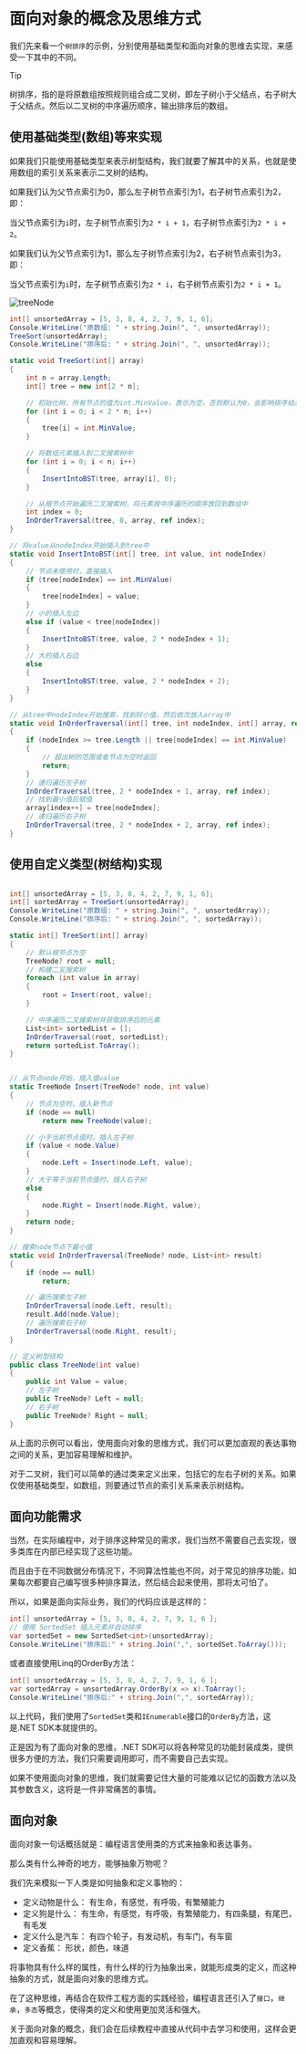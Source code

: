 # 面向对象的概念及思维方式

我们先来看一个`树排序`的示例，分别使用基础类型和面向对象的思维去实现，来感受一下其中的不同。

> [!TIP]
> 树排序，指的是将原数组按照规则组合成二叉树，即左子树小于父结点，右子树大于父结点。然后以二叉树的中序遍历顺序，输出排序后的数组。

## 使用基础类型(数组)等来实现

如果我们只能使用基础类型来表示树型结构，我们就要了解其中的关系，也就是使用数组的索引关系来表示二叉树的结构。

如果我们认为父节点索引为0，那么左子树节点索引为1，右子树节点索引为2，即：

当父节点索引为`i`时，左子树节点索引为`2 * i + 1`，右子树节点索引为`2 * i + 2`。

如果我们认为父节点索引为1，那么左子树节点索引为2，右子树节点索引为3，即：

当父节点索引为`i`时，左子树节点索引为`2 * i`，右子树节点索引为`2 * i + 1`。

![treeNode](../images/csharpBase/treeNode.png)

```csharp
int[] unsortedArray = [5, 3, 8, 4, 2, 7, 9, 1, 6];
Console.WriteLine("原数组: " + string.Join(", ", unsortedArray));
TreeSort(unsortedArray);
Console.WriteLine("排序后: " + string.Join(", ", unsortedArray));

static void TreeSort(int[] array)
{
    int n = array.Length;
    int[] tree = new int[2 * n];

    // 初始化树，所有节点的值为int.MinValue，表示为空，否则默认为0，会影响排序结果
    for (int i = 0; i < 2 * n; i++)
    {
        tree[i] = int.MinValue;
    }

    // 将数组元素插入到二叉搜索树中
    for (int i = 0; i < n; i++)
    {
        InsertIntoBST(tree, array[i], 0);
    }

    // 从根节点开始遍历二叉搜索树，将元素按中序遍历的顺序放回到数组中
    int index = 0;
    InOrderTraversal(tree, 0, array, ref index);
}

// 将value从nodeIndex开始插入到tree中
static void InsertIntoBST(int[] tree, int value, int nodeIndex)
{
    // 节点未使用时，直接插入
    if (tree[nodeIndex] == int.MinValue)
    {
        tree[nodeIndex] = value;
    }
    // 小的插入左边
    else if (value < tree[nodeIndex])
    {
        InsertIntoBST(tree, value, 2 * nodeIndex + 1);
    }
    // 大的插入右边
    else
    {
        InsertIntoBST(tree, value, 2 * nodeIndex + 2);
    }
}

// 从tree中nodeIndex开始搜索，找到较小值，然后依次放入array中
static void InOrderTraversal(int[] tree, int nodeIndex, int[] array, ref int index)
{
    if (nodeIndex >= tree.Length || tree[nodeIndex] == int.MinValue)
    {
        // 超出树的范围或者节点为空时返回
        return;
    }
    // 递归遍历左子树
    InOrderTraversal(tree, 2 * nodeIndex + 1, array, ref index);
    // 找到最小值后赋值
    array[index++] = tree[nodeIndex];
    // 递归遍历右子树
    InOrderTraversal(tree, 2 * nodeIndex + 2, array, ref index);
}
```

## 使用自定义类型(树结构)实现

```csharp

int[] unsortedArray = [5, 3, 8, 4, 2, 7, 9, 1, 6];
int[] sortedArray = TreeSort(unsortedArray);
Console.WriteLine("原数组: " + string.Join(", ", unsortedArray));
Console.WriteLine("排序后: " + string.Join(", ", sortedArray));

static int[] TreeSort(int[] array)
{
    // 默认根节点为空
    TreeNode? root = null;
    // 构建二叉搜索树
    foreach (int value in array)
    {
        root = Insert(root, value);
    }

    // 中序遍历二叉搜索树并获取排序后的元素
    List<int> sortedList = [];
    InOrderTraversal(root, sortedList);
    return sortedList.ToArray();
}


// 从节点node开始，插入值value
static TreeNode Insert(TreeNode? node, int value)
{
    // 节点为空时，插入新节点
    if (node == null)
        return new TreeNode(value);

    // 小于当前节点值时，插入左子树
    if (value < node.Value)
    {
        node.Left = Insert(node.Left, value);
    }
    // 大于等于当前节点值时，插入右子树
    else
    {
        node.Right = Insert(node.Right, value);
    }
    return node;
}

// 搜索node节点下最小值
static void InOrderTraversal(TreeNode? node, List<int> result)
{
    if (node == null)
        return;

    // 遍历搜索左子树
    InOrderTraversal(node.Left, result);
    result.Add(node.Value);
    // 遍历搜索右子树
    InOrderTraversal(node.Right, result);
}

// 定义树型结构
public class TreeNode(int value)
{
    public int Value = value;
    // 左子树
    public TreeNode? Left = null;
    // 右子树
    public TreeNode? Right = null;
}
```

从上面的示例可以看出，使用面向对象的思维方式，我们可以更加直观的表达事物之间的关系，更加容易理解和维护。

对于二叉树，我们可以简单的通过类来定义出来，包括它的左右子树的关系。如果仅使用基础类型，如数组，则要通过节点的索引关系来表示树结构。

## 面向功能需求

当然，在实际编程中，对于排序这种常见的需求，我们当然不需要自己去实现，很多类库在内部已经实现了这些功能。

而且由于在不同数据分布情况下，不同算法性能也不同，对于常见的排序功能，如果每次都要自己编写很多种排序算法，然后结合起来使用，那将太可怕了。

所以，如果是面向实际业务，我们的代码应该是这样的：

```csharp
int[] unsortedArray = [5, 3, 8, 4, 2, 7, 9, 1, 6 ];
// 使用 SortedSet 插入元素并自动排序
var sortedSet = new SortedSet<int>(unsortedArray);
Console.WriteLine("排序后:" + string.Join(",", sortedSet.ToArray()));
```

或者直接使用Linq的OrderBy方法：

```csharp
int[] unsortedArray = [5, 3, 8, 4, 2, 7, 9, 1, 6 ];
var sortedArray = unsortedArray.OrderBy(x => x).ToArray();
Console.WriteLine("排序后:" + string.Join(",", sortedArray));
```

以上代码，我们使用了`SortedSet`类和`IEnumerable`接口的`OrderBy`方法，这是.NET SDK本就提供的。

正是因为有了面向对象的思维，.NET SDK可以将各种常见的功能封装成类，提供很多方便的方法，我们只需要调用即可，而不需要自己去实现。

如果不使用面向对象的思维，我们就需要记住大量的可能难以记忆的函数方法以及其参数含义，这将是一件非常痛苦的事情。

## 面向对象

面向对象一句话概括就是：编程语言使用类的方式来抽象和表达事务。

那么类有什么神奇的地方，能够抽象万物呢？

我们先来模拟一下人类是如何抽象和定义事物的：

- 定义动物是什么： 有生命，有感觉，有呼吸，有繁殖能力
- 定义狗是什么： 有生命，有感觉，有呼吸，有繁殖能力，有四条腿，有尾巴，有毛发
- 定义什么是汽车： 有四个轮子，有发动机，有车门，有车窗
- 定义香蕉： 形状，颜色，味道

将事物具有什么样的属性，有什么样的行为抽象出来，就能形成类的定义，而这种抽象的方式，就是面向对象的思维方式。

在了这种思维，再结合在软件工程方面的实践经验，编程语言还引入了`接口`，`继承`，`多态`等概念，使得类的定义和使用更加灵活和强大。

关于面向对象的概念，我们会在后续教程中直接从代码中去学习和使用，这样会更加直观和容易理解。
